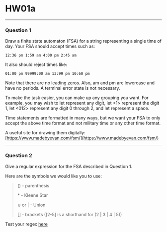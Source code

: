 # HW01a
---
### Question 1

Draw a finite state automaton (FSA) for a string representing a single time of day. Your FSA should accept times such as: 

`12:36 pm 1:59 am 4:00 pm 2:45 am` 

It also should reject times like: 

`01:00 pm 99999:00 am 13:99 pm 10:60 pm`

Note that there are no leading zeros. Also, am and pm are lowercase and have no periods. A terminal error state is not necessary. 

To make the task easier, you can make up any grouping you want. For example, you may wish to let represent any digit, let <1> represent the digit 1, let <012> represent any digit 0 through 2, and let represent a space. 

Time statements are formatted in many ways, but we want your FSA to only accept the above time format and not military time or any other time format.

A useful site for drawing them digitally: [https://www.madebyevan.com/fsm/](https://www.madebyevan.com/fsm/)

---
### Question 2

Give a regular expression for the FSA described in Question 1. 

Here are the symbols we would like you to use:

>() - parenthesis 
>
>\* - Kleene Star 
>
 >$\cup$ or | - Union
 >
 >[] - brackets ([2-5] is a shorthand for (2 | 3 | 4 | 5)) 
 
 Test your regex [here](https://regexr.com/)